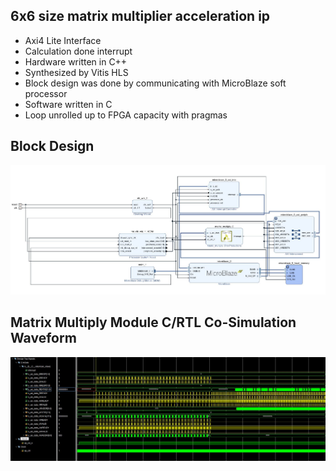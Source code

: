 ## 6x6 size matrix multiplier acceleration ip

 - Axi4 Lite Interface
 - Calculation done interrupt
 - Hardware written in C++
 - Synthesized by Vitis HLS
 - Block design was done by communicating with MicroBlaze soft processor
 - Software written in C
 - Loop unrolled up to FPGA capacity with pragmas

## Block Design
![Screenshot](https://github.com/SafaKucukkomurler/matrix_multiply_hls/blob/master/block_design.JPG)

## Matrix Multiply Module C/RTL Co-Simulation Waveform
![Screenshot](https://github.com/SafaKucukkomurler/matrix_multiply_hls/blob/master/waveform.JPG)
